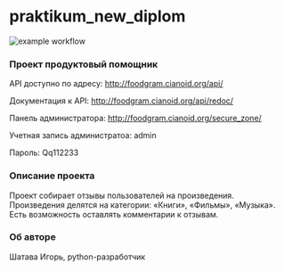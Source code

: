 # praktikum_new_diplom

![example workflow](https://github.com/cianoid/foodgram-project-react/actions/workflows/foodgram_workflow.yml/badge.svg)


### Проект продуктовый помощник

API доступно по адресу: http://foodgram.cianoid.org/api/

Документация к API: http://foodgram.cianoid.org/api/redoc/

Панель администратора: http://foodgram.cianoid.org/secure_zone/

Учетная запись администратоа: admin

Пароль: Qq112233

### Описание проекта
Проект собирает отзывы пользователей на произведения. 
Произведения делятся на категории: «Книги», «Фильмы», «Музыка».
Есть возможность оставлять комментарии к отзывам.

### Об авторе

Шатава Игорь, python-разработчик
